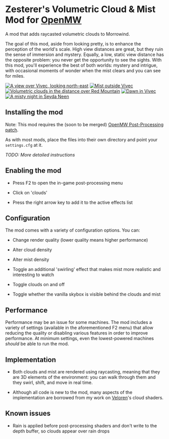 # Zesterer's Volumetric Cloud & Mist Mod for [OpenMW](https://openmw.org/en/)

A mod that adds raycasted volumetric clouds to Morrowind.

The goal of this mod, aside from looking pretty, is to enhance the perception of the world's scale. High view
distances are great, but they ruin the sense of immersion and mystery. Equally, a low, static view distance has the
opposite problem: you never get the opportunity to see the sights. With this mod, you'll experience the best of both
worlds: mystery and intrigue, with occasional moments of wonder when the mist clears and you can see for miles.

[![A view over Vivec, looking north-east](https://i.imgur.com/UH4TMey.png)](https://youtu.be/CwzaRQRjlcU)
[![Mist outside Vivec](https://i.imgur.com/eUuck8r.png)](https://youtu.be/CwzaRQRjlcU)
[![Volumetric clouds in the distance over Red Mountain](https://i.imgur.com/SaoByZR.png)](https://youtu.be/CwzaRQRjlcU)
[![Dawn in Vivec](https://i.imgur.com/C7Sm02j.png)](https://youtu.be/CwzaRQRjlcU)
[![A misty night in Seyda Neen](https://i.imgur.com/c2NTbez.png)](https://youtu.be/CwzaRQRjlcU)

## Installing the mod

Note: This mod requires the (soon to be merged) [OpenMW Post-Processing patch](https://gitlab.com/OpenMW/openmw/-/merge_requests/1124).

As with most mods, place the files into their own directory and point your `settings.cfg` at it.

*TODO: More detailed instructions*

## Enabling the mod

- Press F2 to open the in-game post-processing menu

- Click on 'clouds'

- Press the right arrow key to add it to the active effects list

## Configuration

The mod comes with a variety of configuration options. You can:

- Change render quality (lower quality means higher performance)

- Alter cloud density

- Alter mist density

- Toggle an additional 'swirling' effect that makes mist more realistic and interesting to watch

- Toggle clouds on and off

- Toggle whether the vanilla skybox is visible behind the clouds and mist

## Performance

Performance may be an issue for some machines. The mod includes a variety of settings (available in the aforementioned
F2 menu) that allow reducing the quality or disabling various features in order to improve performance. At minimum
settings, even the lowest-powered machines *should* be able to run the mod.

## Implementation

- Both clouds and mist are rendered using raycasting, meaning that they are 3D elements of the environment: you can
  walk through them and they swirl, shift, and move in real time.

- Although all code is new to the mod, many aspects of the implementation are borrowed from my work on
  [Veloren](https://veloren.net/)'s cloud shaders.

## Known issues

- Rain is applied before post-processing shaders and don't write to the depth buffer, so clouds appear over rain drops
